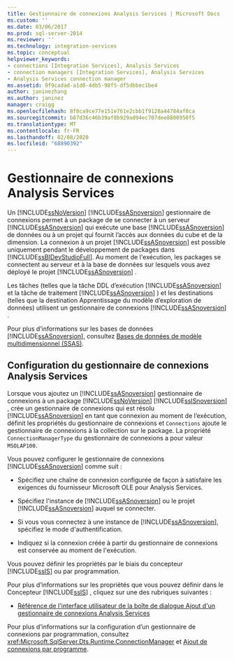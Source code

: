 ```yaml
---
title: Gestionnaire de connexions Analysis Services | Microsoft Docs
ms.custom: ''
ms.date: 03/06/2017
ms.prod: sql-server-2014
ms.reviewer: ''
ms.technology: integration-services
ms.topic: conceptual
helpviewer_keywords:
- connections [Integration Services], Analysis Services
- connection managers [Integration Services], Analysis Services
- Analysis Services connection manager
ms.assetid: 9f9cadad-a1d0-4db5-98f5-df5dbbec1be4
author: janinezhang
ms.author: janinez
manager: craigg
ms.openlocfilehash: 8f8ca9ce77e151e761e2cbb1f9128a44784af8ca
ms.sourcegitcommit: b87d36c46b39af8b929ad94ec707dee8800950f5
ms.translationtype: MT
ms.contentlocale: fr-FR
ms.lasthandoff: 02/08/2020
ms.locfileid: "68890392"
---
```

# <a name="analysis-services-connection-manager"></a>Gestionnaire de connexions Analysis Services
  Un [!INCLUDE[ssNoVersion](../../includes/ssnoversion-md.md)] [!INCLUDE[ssASnoversion](../../includes/ssasnoversion-md.md)] gestionnaire de connexions permet à un package de se connecter à un serveur [!INCLUDE[ssASnoversion](../../includes/ssasnoversion-md.md)] qui exécute une base [!INCLUDE[ssASnoversion](../../includes/ssasnoversion-md.md)] de données ou à un projet qui fournit l’accès aux données du cube et de la dimension. La connexion à un projet [!INCLUDE[ssASnoversion](../../includes/ssasnoversion-md.md)] est possible uniquement pendant le développement de packages dans [!INCLUDE[ssBIDevStudioFull](../../includes/ssbidevstudiofull-md.md)]. Au moment de l'exécution, les packages se connectent au serveur et à la base de données sur lesquels vous avez déployé le projet [!INCLUDE[ssASnoversion](../../includes/ssasnoversion-md.md)] .  
  
 Les tâches (telles que la tâche DDL d’exécution [!INCLUDE[ssASnoversion](../../includes/ssasnoversion-md.md)] et la tâche de traitement [!INCLUDE[ssASnoversion](../../includes/ssasnoversion-md.md)] ) et les destinations (telles que la destination Apprentissage du modèle d’exploration de données) utilisent un gestionnaire de connexions [!INCLUDE[ssASnoversion](../../includes/ssasnoversion-md.md)] .  
  
 Pour plus d’informations sur les bases de données [!INCLUDE[ssASnoversion](../../includes/ssasnoversion-md.md)], consultez [Bases de données de modèle multidimensionnel &#40;SSAS&#41;](https://docs.microsoft.com/analysis-services/multidimensional-models/multidimensional-model-databases-ssas).  
  
## <a name="configuration-of-the-analysis-services-connection-manager"></a>Configuration du gestionnaire de connexions Analysis Services  
 Lorsque vous ajoutez un [!INCLUDE[ssASnoversion](../../includes/ssasnoversion-md.md)] gestionnaire de connexions à un package [!INCLUDE[ssNoVersion](../../includes/ssnoversion-md.md)] [!INCLUDE[ssISnoversion](../../includes/ssisnoversion-md.md)] , crée un gestionnaire de connexions qui est résolu [!INCLUDE[ssASnoversion](../../includes/ssasnoversion-md.md)] en tant que connexion au moment de l’exécution, définit les propriétés du gestionnaire de connexions et `Connections` ajoute le gestionnaire de connexions à la collection sur le package. La propriété `ConnectionManagerType` du gestionnaire de connexions a pour valeur `MSOLAP100`.  
  
 Vous pouvez configurer le gestionnaire de connexions [!INCLUDE[ssASnoversion](../../includes/ssasnoversion-md.md)] comme suit :  
  
-   Spécifiez une chaîne de connexion configurée de façon à satisfaire les exigences du fournisseur Microsoft OLE pour Analysis Services.  
  
-   Spécifiez l'instance de [!INCLUDE[ssASnoversion](../../includes/ssasnoversion-md.md)] ou le projet [!INCLUDE[ssASnoversion](../../includes/ssasnoversion-md.md)] auquel se connecter.  
  
-   Si vous vous connectez à une instance de [!INCLUDE[ssASnoversion](../../includes/ssasnoversion-md.md)], spécifiez le mode d'authentification.  
  
-   Indiquez si la connexion créée à partir du gestionnaire de connexions est conservée au moment de l'exécution.  
  
 Vous pouvez définir les propriétés par le biais du concepteur [!INCLUDE[ssIS](../../includes/ssis-md.md)] ou par programmation.  
  
 Pour plus d’informations sur les propriétés que vous pouvez définir dans le Concepteur [!INCLUDE[ssIS](../../includes/ssis-md.md)] , cliquez sur une des rubriques suivantes :  
  
-   [Référence de l'interface utilisateur de la boîte de dialogue Ajout d'un gestionnaire de connexions Analysis Services](add-analysis-services-connection-manager-dialog-box-ui-reference.md)  
  
 Pour plus d’informations sur la configuration d’un gestionnaire de connexions par programmation, consultez <xref:Microsoft.SqlServer.Dts.Runtime.ConnectionManager> et [Ajout de connexions par programme](../building-packages-programmatically/adding-connections-programmatically.md).  
  
  
